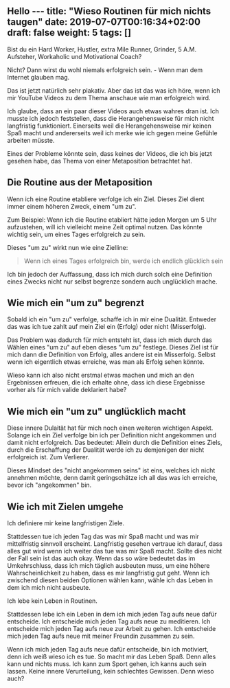 Hello ---
title: "Wieso Routinen für mich nichts taugen"
date: 2019-07-07T00:16:34+02:00
draft: false
weight: 5
tags: []
---

Bist du ein Hard Worker, Hustler, extra Mile Runner, Grinder, 5 A.M. Aufsteher, Workaholic und Motivational Coach?

Nicht? Dann wirst du wohl niemals erfolgreich sein. - Wenn man dem Internet glauben mag.

Das ist jetzt natürlich sehr plakativ. Aber das ist das was ich höre, wenn ich mir YouTube Videos zu dem Thema anschaue wie man erfolgreich wird.

Ich glaube, dass an ein paar dieser Videos auch etwas wahres dran ist. Ich musste ich jedoch feststellen, dass die Heran&shy;gehensweise für mich nicht langfristig funktioniert. Einerseits weil die Herangehensweise mir keinen Spaß macht und andererseits weil ich merke wie ich gegen meine Gefühle arbeiten müsste.

Eines der Probleme könnte sein, dass keines der Videos, die ich bis jetzt gesehen habe, das Thema von einer Metaposition betrachtet hat.

## Die Routine aus der Metaposition
Wenn ich eine Routine etabliere verfolge ich ein Ziel. Dieses Ziel dient immer einem höheren Zweck, einem "um zu". 

Zum Beispiel: Wenn ich die Routine etabliert hätte jeden Morgen um 5 Uhr aufzustehen, will ich vielleicht meine Zeit optimal nutzen. Das könnte wichtig sein, um eines Tages erfolgreich zu sein.

Dieses "um zu" wirkt nun wie eine Zielline:

> Wenn ich eines Tages erfolgreich bin, werde ich endlich glücklich sein

Ich bin jedoch der Auffassung, dass ich mich durch solch eine Definition eines Zwecks nicht nur selbst begrenze sondern auch unglücklich mache. 

## Wie mich ein "um zu" begrenzt
Sobald ich ein "um zu" verfolge, schaffe ich in mir eine Dualität. Entweder das was ich tue zahlt auf mein Ziel ein (Erfolg) oder nicht (Misserfolg).

Das Problem was dadurch für mich entsteht ist, dass ich mich durch das Wählen eines "um zu" auf eben dieses "um zu" festlege. Dieses Ziel ist für mich dann die Definition von Erfolg, alles andere ist ein Misserfolg. Selbst wenn ich eigentlich etwas erreiche, was man als Erfolg sehen könnte.

Wieso kann ich also nicht erstmal etwas machen und mich an den Ergebnissen erfreuen, die ich erhalte ohne, dass ich diese Ergebnisse vorher als für mich valide deklariert habe?

## Wie mich ein "um zu" unglücklich macht
Diese innere Dulaität hat für mich noch einen weiteren wichtigen Aspekt. Solange ich ein Ziel verfolge bin ich per Definition nicht angekommen und damit nicht erfolgreich. Das bedeutet: Allein durch die Definition eines Ziels, durch die Erschaffung der Dualität werde ich zu demjenigen der nicht erfolgreich ist. Zum Verlierer.

Dieses Mindset des "nicht angekommen seins" ist eins, welches ich nicht annehmen möchte, denn damit geringschätze ich all das was ich erreiche, bevor ich "angekommen" bin. 

## Wie ich mit Zielen umgehe
Ich definiere mir keine langfristigen Ziele.

Stattdessen tue ich jeden Tag das was mir Spaß macht und was mir mittelfristig sinnvoll erscheint. Langfristig gesehen vertraue ich darauf, dass alles gut wird wenn ich weiter das tue was mir Spaß macht. Sollte dies nicht der Fall sein ist das auch okay. Wenn das so wäre bedeutet das im Umkehrschluss, dass ich mich täglich ausbeuten muss, um eine höhere Wahrscheinlichkeit zu haben, dass es mir langfristig gut geht. Wenn ich zwischend diesen beiden Optionen wählen kann, wähle ich das Leben in dem ich mich nicht ausbeute.

Ich lebe kein Leben in Routinen.

Stattdessen lebe ich ein Leben in dem ich mich jeden Tag aufs neue dafür entscheide. Ich entscheide mich jeden Tag aufs neue zu meditieren. Ich entscheide mich jeden Tag aufs neue zur Arbeit zu gehen. Ich entscheide mich jeden Tag aufs neue mit meiner Freundin zusammen zu sein.

Wenn ich mich jeden Tag aufs neue dafür entscheide, bin ich motiviert, denn ich weiß wieso ich es tue. So macht mir das Leben  Spaß. Denn alles kann und nichts muss. Ich kann zum Sport gehen, ich kanns auch sein lassen. Keine innere Verurteilung, kein schlechtes Gewissen. Denn wieso auch?
